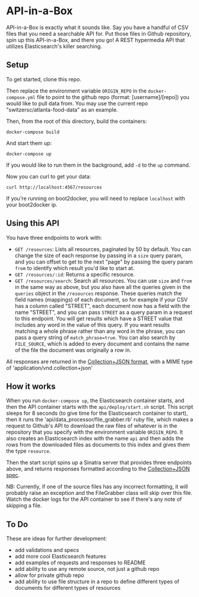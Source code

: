 # API-in-a-Box

API-in-a-Box is exactly what it sounds like. Say you have a handful of CSV files that you need a searchable API for. Put those files in Github repository, spin up this API-in-a-Box, and there you go! A REST hypermedia API that utilizes Elasticsearch's killer searching.

## Setup

To get started, clone this repo. 

Then replace the environment variable `ORIGIN_REPO` in the `docker-compose.yml` file to point to the github repo (format: [username]/[repo]) you would like to pull data from. You may use the current repo "switzersc/atlanta-food-data" as an example.

Then, from the root of this directory, build the containers:

    docker-compose build

And start them up:

    docker-compose up

If you would like to run them in the background, add `-d` to the `up` command. 

Now you can curl to get your data:

    curl http://localhost:4567/resources
    
If you're running on boot2docker, you will need to replace `localhost` with your boot2docker ip.


## Using this API

You have three endpoints to work with:

* `GET /resources`: Lists all resources, paginated by 50 by default. You can change the size of each response by passing in a `size` query param, and you can offset to get to the next "page" by passing the query param `from` to identify which result you'd like to start at.
* `GET /resources/:id`: Returns a specific resource.
* `GET /resources/search`: Search all resources. You can use `size` and `from` in the same way as above, but you also have all the queries given in the `queries` object in the `/resources` response. These queries match the field names (mappings) of each document, so for example if your CSV has a column called "STREET", each document now has a field with the name "STREET", and you can pass `STREET` as a query param in a request to this endpoint. You will get results which have a STREET value that includes any word in the value of this query. If you want results matching a whole phrase rather than any word in the phrase, you can pass a query string of `match_phrase=true`. You can also search by `FILE_SOURCE`, which is added to every document and contains the name of the file the document was originally a row in.

All responses are returned in the [Collection+JSON format](https://github.com/collection-json/spec), with a MIME type of 'application/vnd.collection+json'


## How it works

When you run `docker-compose up`, the Elasticsearch container starts, and then the API container starts with the `api/deploy/start.sh` script. This script sleeps for 8 seconds (to give time for the Elasticsearch container to start), then it runs the 'api/data_processor/file_grabber.rb' ruby file, which makes a request to Github's API to download the raw files of whatever is in the repository that you specify with the environment variable `ORIGIN_REPO`. It also creates an Elasticsearch index with the name `api` and then adds the rows from the downloaded files as documents to this index and gives them the type `resource`. 

Then the start script spins up a Sinatra server that provides three endpoints above, and returns responses formatted according to the [Collection+JSON spec](https://github.com/collection-json/spec). 

NB: Currently, if one of the source files has any incorrect formatting, it will probably raise an exception and the FileGrabber class will skip over this file. Watch the docker logs for the API container to see if there's any note of skipping a file. 


## To Do

These are ideas for further development:

* add validations and specs
* add more cool Elasticsearch features
* add examples of requests and responses to README
* add ability to use any remote source, not just a github repo
* allow for private github repo
* add ability to use file structure in a repo to define different types of documents for different types of resources